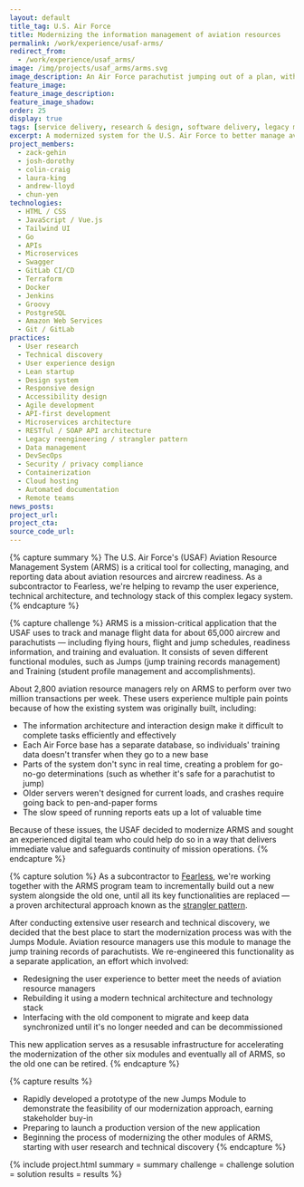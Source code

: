 ```yaml
---
layout: default
title_tag: U.S. Air Force
title: Modernizing the information management of aviation resources
permalink: /work/experience/usaf-arms/
redirect_from:
  - /work/experience/usaf_arms/
image: /img/projects/usaf_arms/arms.svg
image_description: An Air Force parachutist jumping out of a plan, with digital components in the background.
feature_image:
feature_image_description:
feature_image_shadow:
order: 25
display: true
tags: [service delivery, research & design, software delivery, legacy modernization, devops, cloud & platforms, data & analytics, apis, security & privacy, defense, air force, zack gehin, josh dorothy, colin craig, laura king, andrew lloyd, chun yen]
excerpt: A modernized system for the U.S. Air Force to better manage aviation resources and aircrew readiness.
project_members:
  - zack-gehin
  - josh-dorothy
  - colin-craig
  - laura-king
  - andrew-lloyd
  - chun-yen
technologies:
  - HTML / CSS
  - JavaScript / Vue.js
  - Tailwind UI
  - Go
  - APIs
  - Microservices
  - Swagger
  - GitLab CI/CD
  - Terraform
  - Docker
  - Jenkins
  - Groovy
  - PostgreSQL
  - Amazon Web Services
  - Git / GitLab
practices:
  - User research
  - Technical discovery
  - User experience design
  - Lean startup
  - Design system
  - Responsive design
  - Accessibility design
  - Agile development
  - API-first development
  - Microservices architecture
  - RESTful / SOAP API architecture
  - Legacy reengineering / strangler pattern
  - Data management
  - DevSecOps
  - Security / privacy compliance
  - Containerization
  - Cloud hosting
  - Automated documentation
  - Remote teams
news_posts:
project_url:
project_cta:
source_code_url:
---
```


{% capture summary %}
The U.S. Air Force's (USAF) Aviation Resource Management System (ARMS) is a critical
tool for collecting, managing, and reporting data about aviation resources and aircrew
readiness. As a subcontractor to Fearless, we're helping to revamp the user experience,
technical architecture, and technology stack of this complex legacy system.
{% endcapture %}

{% capture challenge %}
ARMS is a mission-critical application that the USAF uses to track and manage flight
data for about 65,000 aircrew and parachutists — including flying hours, flight and
jump schedules, readiness information, and training and evaluation. It consists of
seven different functional modules, such as Jumps (jump training records management)
and Training (student profile management and accomplishments).

About 2,800 aviation resource managers rely on ARMS to perform over two million transactions
per week. These users experience multiple pain points because of how the existing system
was originally built, including:

- The information architecture and interaction design make it difficult to complete
tasks efficiently and effectively
- Each Air Force base has a separate database, so individuals' training data doesn't
transfer when they go to a new base
- Parts of the system don't sync in real time, creating a problem for go-no-go
determinations (such as whether it's safe for a parachutist to jump)
- Older servers weren't designed for current loads, and crashes require going back to
pen-and-paper forms
- The slow speed of running reports eats up a lot of valuable time

Because of these issues, the USAF decided to modernize ARMS and sought an experienced
digital team who could help do so in a way that delivers immediate value and safeguards
continuity of mission operations.
{% endcapture %}

{% capture solution %}
As a subcontractor to [Fearless](https://fearless.tech/), we're working together
with the ARMS program team to incrementally build out a new system alongside the old one,
until all its key functionalities are replaced — a proven architectural approach known
as the [strangler pattern](https://martinfowler.com/bliki/StranglerFigApplication.html).

After conducting extensive user research and technical discovery, we decided that the best
place to start the modernization process was with the Jumps Module. Aviation resource
managers use this module to manage the jump training records of parachutists. We
re-engineered this functionality as a separate application, an effort which involved:

- Redesigning the user experience to better meet the needs of aviation resource managers
- Rebuilding it using a modern technical architecture and technology stack
- Interfacing with the old component to migrate and keep data synchronized until
it's no longer needed and can be decommissioned

This new application serves as a resusable infrastructure for accelerating the
modernization of the other six modules and eventually all of ARMS, so the old
one can be retired.
{% endcapture %}

{% capture results %}
- Rapidly developed a prototype of the new Jumps Module to demonstrate the
feasibility of our modernization approach, earning stakeholder buy-in
- Preparing to launch a production version of the new application
- Beginning the process of modernizing the other modules of ARMS,
starting with user research and technical discovery
{% endcapture %}

{% include project.html
  summary = summary
  challenge = challenge
  solution = solution
  results = results
%}

